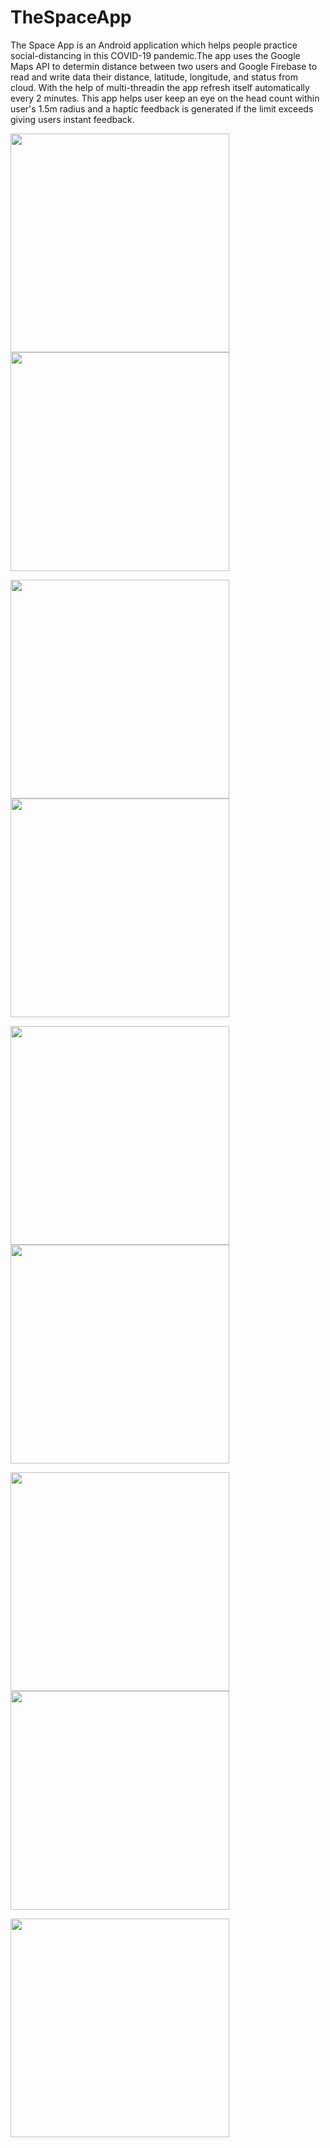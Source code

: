 # TheSpaceApp
The Space App is an Android application which helps people practice social-distancing in this COVID-19 pandemic.The app uses the Google Maps API to determin distance between two users and Google Firebase to read and write data their distance, latitude, longitude, and status from cloud. With the help of multi-threadin the app refresh itself automatically every 2 minutes. This app helps user keep an eye on the head count within user's 1.5m radius and a haptic feedback is generated if the limit exceeds giving users instant feedback.

<img src="Screenshots/Screenshot_20200509-142558.jpg" width="350">    <img src="Screenshots/Screenshot_20200509-142600.jpg" width="350">

<img src="Screenshots/Screenshot_20200509-142604.jpg" width="350">    <img src="Screenshots/Screenshot_20200509-143043.jpg" width="350">

<img src="Screenshots/img1.png" width="350">    <img src="Screenshots/img2.png" width="350">

<img src="Screenshots/img3.png" width="350">    <img src="Screenshots/img4.png" width="350">

<img src="Screenshots/img5.png" width="350">
